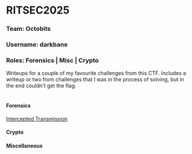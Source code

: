 # RITSEC2025

### Team: Octobits
### Username: darkbane
### Roles: Forensics | Misc | Crypto

Writeups for a couple of my favourite challenges from this CTF. Includes a writeup or two from challenges that I was in the process of solving, but in the end couldn't get the flag.
<br></br>

#### Forensics
[Intercepted Transmission](./Forensics/Intercepted%20Transmission.md)

#### Crypto

#### Miscellaneous
